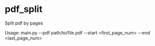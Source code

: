 # pdf_split
Split pdf by pages

Usage:
main.py --pdf path/to/file.pdf --start <first_page_num> --end <last_page_num>
